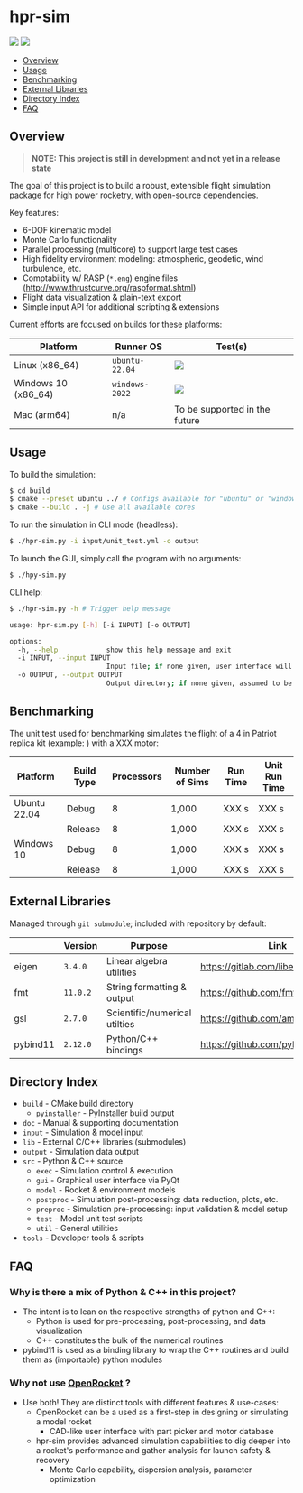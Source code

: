# hpr-sim

![](https://img.shields.io/github/license/rdoddanavar/hpr-sim.svg)
![](https://img.shields.io/github/repo-size/rdoddanavar/hpr-sim.svg)

- [Overview](#overview)
- [Usage](#usage)
- [Benchmarking](#benchmarking)
- [External Libraries](#external-libraries)
- [Directory Index](#directory-index)
- [FAQ](#faq)

## Overview

> **NOTE: This project is still in development and not yet in a release state**

The goal of this project is to build a robust, extensible flight simulation package for high power rocketry, with open-source dependencies.

Key features:

 - 6-DOF kinematic model
 - Monte Carlo functionality
 - Parallel processing (multicore) to support large test cases 
 - High fidelity environment modeling: atmospheric, geodetic, wind turbulence, etc.
 - Comptability w/ RASP (`*.eng`) engine files (http://www.thrustcurve.org/raspformat.shtml)
 - Flight data visualization & plain-text export
 - Simple input API for additional scripting & extensions

Current efforts are focused on builds for these platforms:

| Platform            | Runner OS      | Test(s)                                                                                     
| --------------------|----------------|---------------------------------------------------------------------------------------------
| Linux (x86_64)      | `ubuntu-22.04` | ![](https://github.com/rdoddanavar/hpr-sim/actions/workflows/unit-test-ubuntu.yml/badge.svg)
| Windows 10 (x86_64) | `windows-2022` | ![](https://github.com/rdoddanavar/hpr-sim/actions/workflows/unit-test-windows.yml/badge.svg)
| Mac (arm64)         | n/a            | To be supported in the future

## Usage

To build the simulation:

```bash
$ cd build
$ cmake --preset ubuntu ../ # Configs available for "ubuntu" or "windows"
$ cmake --build . -j # Use all available cores
```

To run the simulation in CLI mode (headless):

```bash
$ ./hpr-sim.py -i input/unit_test.yml -o output
```

To launch the GUI, simply call the program with no arguments:

```bash
$ ./hpy-sim.py
```

CLI help:

```bash
$ ./hpr-sim.py -h # Trigger help message

usage: hpr-sim.py [-h] [-i INPUT] [-o OUTPUT]

options:
  -h, --help            show this help message and exit
  -i INPUT, --input INPUT
                        Input file; if none given, user interface will launch
  -o OUTPUT, --output OUTPUT
                        Output directory; if none given, assumed to be output/
```

## Benchmarking

The unit test used for benchmarking simulates the flight of a 4 in Patriot replica kit (example: ) with a XXX motor:

| Platform     | Build Type | Processors | Number of Sims | Run Time | Unit Run Time |
|--------------|------------|------------|----------------|----------|---------------|
| Ubuntu 22.04 | Debug      | 8          |          1,000 | XXX s    | XXX s         |
|              | Release    | 8          |          1,000 | XXX s    | XXX s         |
| Windows 10   | Debug      | 8          |          1,000 | XXX s    | XXX s         |
|              | Release    | 8          |          1,000 | XXX s    | XXX s         |

## External Libraries

Managed through `git submodule`; included with repository by default:

|          | Version  | Purpose                       | Link                               |
|----------|----------|-------------------------------|----------------------------------- |
| eigen    | `3.4.0`  | Linear algebra utilities      | https://gitlab.com/libeigen/eigen  |
| fmt      | `11.0.2` | String formatting & output    | https://github.com/fmtlib/fmt      |
| gsl      | `2.7.0`  | Scientific/numerical utilties | https://github.com/ampl/gsl        |
| pybind11 | `2.12.0` | Python/C++ bindings           | https://github.com/pybind/pybind11 |

## Directory Index

 - `build` - CMake build directory
   - `pyinstaller` - PyInstaller build output
 - `doc` - Manual & supporting documentation
 - `input` - Simulation & model input
 - `lib` - External C/C++ libraries (submodules)
 - `output` - Simulation data output
 - `src` - Python & C++ source
   - `exec` - Simulation control & execution
   - `gui` - Graphical user interface via PyQt
   - `model` - Rocket & environment models
   - `postproc` - Simulation post-processing: data reduction, plots, etc.
   - `preproc` - Simulation pre-processing: input validation & model setup
   - `test` - Model unit test scripts
   - `util` - General utilities
 - `tools` - Developer tools & scripts

## FAQ

### Why is there a mix of Python & C++ in this project?

- The intent is to lean on the respective strengths of python and C++:
    - Python is used for pre-processing, post-processing, and data visualization
    - C++ constitutes the bulk of the numerical routines
- pybind11 is used as a binding library to wrap the C++ routines and build them as (importable) python modules

### Why not use [OpenRocket](https://openrocket.info/) ?

- Use both! They are distinct tools with different features & use-cases:
  - OpenRocket can be a used as a first-step in designing or simulating a model rocket
    - CAD-like user interface with part picker and motor database
  - hpr-sim provides advanced simulation capabilities to dig deeper into a rocket's performance and gather analysis for launch safety & recovery
    - Monte Carlo capability, dispersion analysis, parameter optimization
